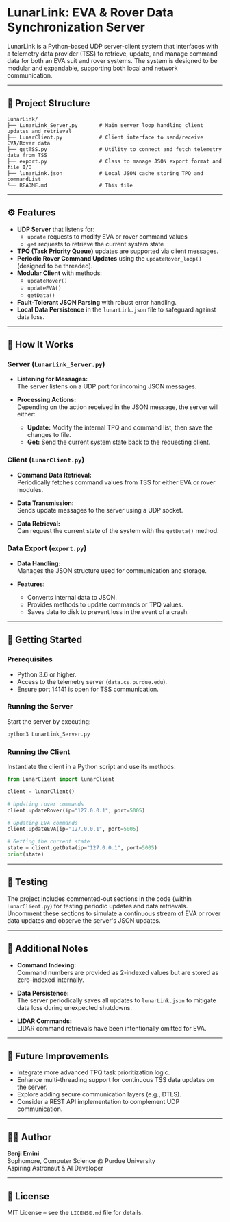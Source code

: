 # LunarLink: EVA & Rover Data Synchronization Server

LunarLink is a Python-based UDP server-client system that interfaces with a telemetry data provider (TSS) to retrieve, update, and manage command data for both an EVA suit and rover systems. The system is designed to be modular and expandable, supporting both local and network communication.

---

## 📁 Project Structure

```
LunarLink/
├── LunarLink_Server.py       # Main server loop handling client updates and retrieval
├── LunarClient.py            # Client interface to send/receive EVA/Rover data
├── getTSS.py                 # Utility to connect and fetch telemetry data from TSS
├── export.py                 # Class to manage JSON export format and file I/O
├── lunarLink.json            # Local JSON cache storing TPQ and commandList
└── README.md                 # This file
```

---

## ⚙️ Features

- **UDP Server** that listens for:
  - `update` requests to modify EVA or rover command values
  - `get` requests to retrieve the current system state
- **TPQ (Task Priority Queue)** updates are supported via client messages.
- **Periodic Rover Command Updates** using the `updateRover_loop()` (designed to be threaded).
- **Modular Client** with methods:
  - `updateRover()`
  - `updateEVA()`
  - `getData()`
- **Fault-Tolerant JSON Parsing** with robust error handling.
- **Local Data Persistence** in the `lunarLink.json` file to safeguard against data loss.

---

## 🚀 How It Works

### Server (`LunarLink_Server.py`)
- **Listening for Messages:**  
  The server listens on a UDP port for incoming JSON messages.
  
- **Processing Actions:**  
  Depending on the action received in the JSON message, the server will either:
  - **Update:** Modify the internal TPQ and command list, then save the changes to file.
  - **Get:** Send the current system state back to the requesting client.

### Client (`LunarClient.py`)
- **Command Data Retrieval:**  
  Periodically fetches command values from TSS for either EVA or rover modules.

- **Data Transmission:**  
  Sends update messages to the server using a UDP socket.
  
- **Data Retrieval:**  
  Can request the current state of the system with the `getData()` method.

### Data Export (`export.py`)
- **Data Handling:**  
  Manages the JSON structure used for communication and storage.
  
- **Features:**  
  - Converts internal data to JSON.
  - Provides methods to update commands or TPQ values.
  - Saves data to disk to prevent loss in the event of a crash.

---

## 🔌 Getting Started

### Prerequisites
- Python 3.6 or higher.
- Access to the telemetry server (`data.cs.purdue.edu`).
- Ensure port 14141 is open for TSS communication.

### Running the Server
Start the server by executing:

```bash
python3 LunarLink_Server.py
```

### Running the Client
Instantiate the client in a Python script and use its methods:

```python
from LunarClient import lunarClient

client = lunarClient()

# Updating rover commands
client.updateRover(ip="127.0.0.1", port=5005)

# Updating EVA commands
client.updateEVA(ip="127.0.0.1", port=5005)

# Getting the current state
state = client.getData(ip="127.0.0.1", port=5005)
print(state)
```

---

## 🧪 Testing

The project includes commented-out sections in the code (within `LunarClient.py`) for testing periodic updates and data retrievals. Uncomment these sections to simulate a continuous stream of EVA or rover data updates and observe the server's JSON updates.

---

## 📝 Additional Notes

- **Command Indexing:**  
  Command numbers are provided as 2-indexed values but are stored as zero-indexed internally.
  
- **Data Persistence:**  
  The server periodically saves all updates to `lunarLink.json` to mitigate data loss during unexpected shutdowns.
  
- **LIDAR Commands:**  
  LIDAR command retrievals have been intentionally omitted for EVA.

---

## 📌 Future Improvements

- Integrate more advanced TPQ task prioritization logic.
- Enhance multi-threading support for continuous TSS data updates on the server.
- Explore adding secure communication layers (e.g., DTLS).
- Consider a REST API implementation to complement UDP communication.

---

## 🧑‍💻 Author

**Benji Emini**  
Sophomore, Computer Science @ Purdue University  
Aspiring Astronaut & AI Developer

---

## 📜 License

MIT License – see the `LICENSE.md` file for details.


